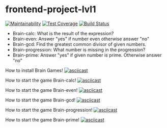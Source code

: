 # frontend-project-lvl1
[![Maintainability](https://api.codeclimate.com/v1/badges/a99a88d28ad37a79dbf6/maintainability)](https://codeclimate.com/github/codeclimate/codeclimate/maintainability) [![Test Coverage](https://api.codeclimate.com/v1/badges/724feb1a895996add9d4/test_coverage)](https://codeclimate.com/github/Barrierok/frontend-project-lvl1/test_coverage) [![Build Status](https://travis-ci.org/Barrierok/frontend-project-lvl1.svg?branch=master)](https://travis-ci.org/Barrierok/frontend-project-lvl1)

* Brain-calc: What is the result of the expression?
* Brain-even: Answer "yes" if number even otherwise answer "no"
* Brain-gcd: Find the greatest common divisor of given numbers.
* Brain-progression: What number is missing in the progression?
* Brain-prime: Answer "yes" if given number is prime. Otherwise answer "no"

How to install Brain Games!
[![asciicast](https://asciinema.org/a/x4gT7sW7OJmcAfcEAHnJvQCXm.svg)](https://asciinema.org/a/x4gT7sW7OJmcAfcEAHnJvQCXm)

How to start the game Brain-calc!
[![asciicast](https://asciinema.org/a/OcOJbS0UaU8XGA1bT26nIxyTM.svg)](https://asciinema.org/a/OcOJbS0UaU8XGA1bT26nIxyTM)

How to start the game Brain-even!
[![asciicast](https://asciinema.org/a/sHFG9Pz5UTf6ZS4Xx8DO5fF0B.svg)](https://asciinema.org/a/sHFG9Pz5UTf6ZS4Xx8DO5fF0B)

How to start the game Brain-gcd!
[![asciicast](https://asciinema.org/a/gihMCQ9sS1ChL2qWCyAjKbuFI.svg)](https://asciinema.org/a/gihMCQ9sS1ChL2qWCyAjKbuFI)

How to start the game Brain-progression!
[![asciicast](https://asciinema.org/a/a7cSkvzgUEj5FJQlr0rgFdwfg.svg)](https://asciinema.org/a/a7cSkvzgUEj5FJQlr0rgFdwfg)

How to start the game Brain-prime!
[![asciicast](https://asciinema.org/a/3oMwgjMEnCeDdJ6RfhauJBfgL.svg)](https://asciinema.org/a/3oMwgjMEnCeDdJ6RfhauJBfgL)

